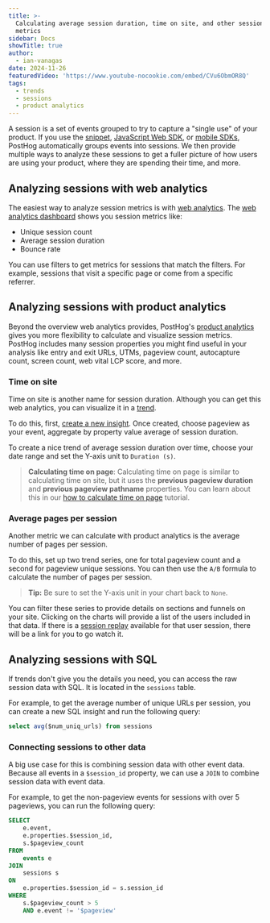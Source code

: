 ```yaml
---
title: >-
  Calculating average session duration, time on site, and other session-based
  metrics
sidebar: Docs
showTitle: true
author:
  - ian-vanagas
date: 2024-11-26
featuredVideo: 'https://www.youtube-nocookie.com/embed/CVu6ObmOR8Q'
tags:
  - trends
  - sessions
  - product analytics
---
```


A session is a set of events grouped to try to capture a "single use" of your product. If you use the [snippet](/docs/getting-started/install?tab=snippet), [JavaScript Web SDK](/docs/libraries/js), or [mobile SDKs](/docs/libraries/ios), PostHog automatically groups events into sessions. We then provide multiple ways to analyze these sessions to get a fuller picture of how users are using your product, where they are spending their time, and more.

## Analyzing sessions with web analytics

The easiest way to analyze session metrics is with [web analytics](https://us.posthog.com/web). The [web analytics dashboard](/docs/web-analytics/dashboard) shows you session metrics like:

- Unique session count
- Average session duration
- Bounce rate

You can use filters to get metrics for sessions that match the filters. For example, sessions that visit a specific page or come from a specific referrer.

## Analyzing sessions with product analytics

Beyond the overview web analytics provides, PostHog's [product analytics](/docs/product-analytics/trends/overview) gives you more flexibility to calculate and visualize session metrics. PostHog includes many session properties you might find useful in your analysis like entry and exit URLs, UTMs, pageview count, autocapture count, screen count, web vital LCP score, and more.

### Time on site

Time on site is another name for session duration. Although you can get this web analytics, you can visualize it in a [trend](/docs/product-analytics/trends/overview).

To do this, first, [create a new insight](https://us.posthog.com/insights/new). Once created, choose pageview as your event, aggregate by property value average of session duration.

<ProductScreenshot
    imageLight = "https://res.cloudinary.com/dmukukwp6/image/upload/Clean_Shot_2024_11_26_at_11_21_06_2x_eb4a013399.png"
    imageDark = "https://res.cloudinary.com/dmukukwp6/image/upload/Clean_Shot_2024_11_26_at_11_21_20_2x_90e1bd3357.png"
    alt="Time on site" 
    classes="rounded"
/>

To create a nice trend of average session duration over time, choose your date range and set the Y-axis unit to `Duration (s)`.

<ProductScreenshot
    imageLight = "https://res.cloudinary.com/dmukukwp6/image/upload/Clean_Shot_2024_11_26_at_11_26_55_2x_fab4ab06b6.png"
    imageDark = "https://res.cloudinary.com/dmukukwp6/image/upload/Clean_Shot_2024_11_26_at_11_26_35_2x_1f5e69c603.png"
    alt="Time on site trend" 
    classes="rounded"
/>

> **Calculating time on page**: Calculating time on page is similar to calculating time on site, but it uses the **previous pageview duration** and **previous pageview pathname** properties. You can learn about this in our [how to calculate time on page](/tutorials/time-on-page) tutorial.

### Average pages per session

Another metric we can calculate with product analytics is the average number of pages per session.

To do this, set up two trend series, one for total pageview count and a second for pageview unique sessions. You can then use the `A/B` formula to calculate the number of pages per session.

> **Tip:** Be sure to set the Y-axis unit in your chart back to `None`.

<ProductScreenshot
    imageLight = "https://res.cloudinary.com/dmukukwp6/image/upload/Clean_Shot_2024_11_26_at_11_35_08_2x_20bea3290f.png"
    imageDark = "https://res.cloudinary.com/dmukukwp6/image/upload/Clean_Shot_2024_11_26_at_11_35_47_2x_8f91b16f3c.png"
    alt="Pages per session" 
    classes="rounded"
/>

You can filter these series to provide details on sections and funnels on your site. Clicking on the charts will provide a list of the users included in that data. If there is a [session replay](/docs/session-replay) available for that user session, there will be a link for you to go watch it.

## Analyzing sessions with SQL

If trends don't give you the details you need, you can access the raw session data with SQL. It is located in the `sessions` table.

For example, to get the average number of unique URLs per session, you can create a new SQL insight and run the following query:

```sql
select avg($num_uniq_urls) from sessions
```

### Connecting sessions to other data

A big use case for this is combining session data with other event data. Because all events in a `$session_id` property, we can use a `JOIN` to combine session data with event data.

For example, to get the non-pageview events for sessions with over 5 pageviews, you can run the following query:

```sql
SELECT 
    e.event,
    e.properties.$session_id,
    s.$pageview_count
FROM 
    events e
JOIN 
    sessions s
ON 
    e.properties.$session_id = s.session_id
WHERE 
    s.$pageview_count > 5
    AND e.event != '$pageview'
```

<NewsletterForm />